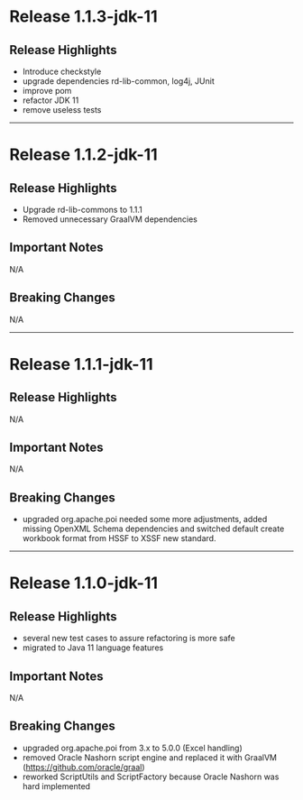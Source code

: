# Release 1.1.3-jdk-11

## Release Highlights

* Introduce checkstyle
* upgrade dependencies rd-lib-common, log4j, JUnit
* improve pom
* refactor JDK 11
* remove useless tests


---

# Release 1.1.2-jdk-11

## Release Highlights

* Upgrade rd-lib-commons to 1.1.1
* Removed unnecessary GraalVM dependencies

## Important Notes

N/A

## Breaking Changes

N/A

---

# Release 1.1.1-jdk-11

## Release Highlights

N/A

## Important Notes

N/A

## Breaking Changes

* upgraded org.apache.poi needed some more adjustments, added missing OpenXML Schema dependencies and switched default
  create workbook format from HSSF to XSSF new standard.

---

# Release 1.1.0-jdk-11

## Release Highlights

* several new test cases to assure refactoring is more safe
* migrated to Java 11 language features

## Important Notes

N/A

## Breaking Changes

* upgraded org.apache.poi from 3.x to 5.0.0 (Excel handling)
* removed Oracle Nashorn script engine and replaced it with GraalVM (https://github.com/oracle/graal)
* reworked ScriptUtils and ScriptFactory because Oracle Nashorn was hard implemented


